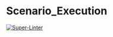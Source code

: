 # Scenario_Execution

[![Super-Linter](https://github.com/IntelLabs/Scenario_Execution/actions/workflows/scan/badge.svg)](https://github.com/marketplace/actions/super-linter)
